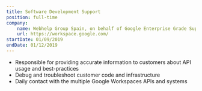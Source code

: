 ```yaml
---
title: Software Development Support
position: full-time
company:
    name: Webhelp Group Spain, on behalf of Google Enterprise Grade Support project
    url: https://workspace.google.com/
startDate: 01/09/2019
endDate: 01/12/2019
---
```

- Responsible for providing accurate information to customers about API usage and best-practices
- Debug and troubleshoot customer code and infrastructure
- Daily contact with the multiple Google Workspaces APIs and systems